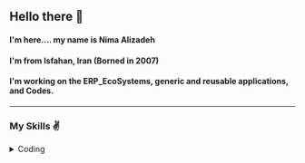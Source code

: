 ## Hello there 👋
#### I'm here.... my name is **Nima Alizadeh**
#### I'm from Isfahan, Iran (Borned in 2007)
#### I'm working on the ERP_EcoSystems, generic and reusable applications, and Codes.
---

### My Skills ✌️
<details>
    <summary>Coding</summary>
    <table>
        <tr>
            <td>
                Language
            </td>
            <td>
                Level
            </td>            
        </tr>
                <tr>
            <td>
                C#
            </td>
            <td>
                ⭐⭐⭐⭐⭐ %85
            </td>
        </tr>
        <tr>
            <td>
                HTML and CSS
            </td>
            <td>
                ⭐⭐⭐⭐ %75
            </td>
        </tr>
        <tr>
            <td>
                Ts and Js
            </td>
            <td>
                ⭐⭐⭐ %55
            </td>
        </tr>
        <tr>
            <td>
                SQL
            </td>
            <td>
                ⭐⭐⭐ %55
            </td>
        </tr>
        <tr>
            <td>
                MCFunctions
            </td>
            <td>
                ⭐⭐⭐ %59
            </td>
        </tr>
        <tr>
            <td>
                API C# .NetCore
            </td>
            <td>
                ⭐⭐⭐⭐ %60
            </td>
        </tr>
                <tr>
            <td>
                Angular
            </td>
            <td>
                ⭐ %03
            </td>
        </tr>
                </tr>
                <tr>
            <td>
                Ml.Net
            </td>
            <td>
                ⭐ %10
            </td>
        </tr>
    </table>
</details>
